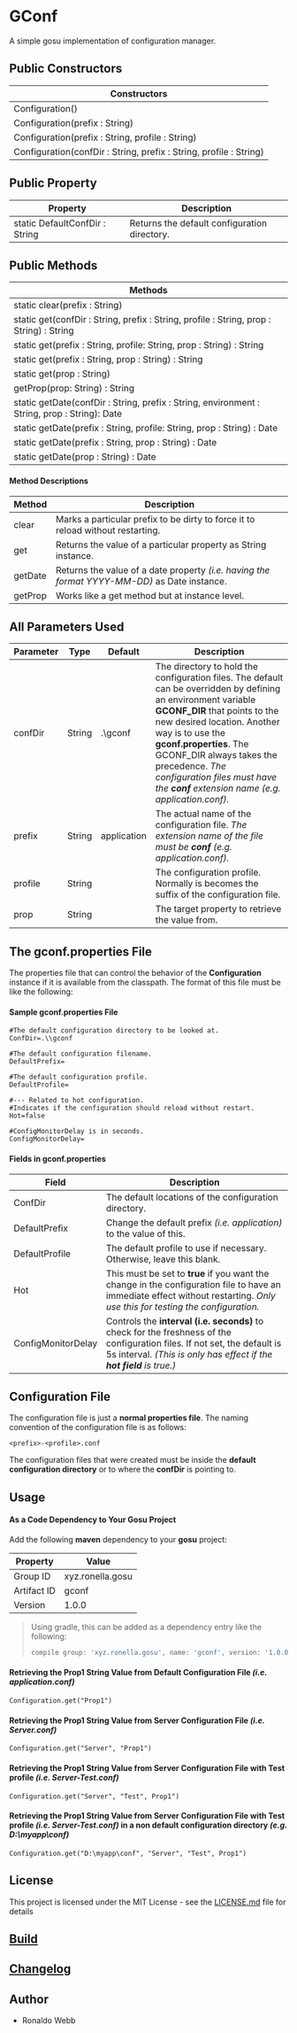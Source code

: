 # GConf

A simple gosu implementation of configuration manager.

## Public Constructors

| Constructors                                                 |
| ------------------------------------------------------------ |
| Configuration()                                              |
| Configuration(prefix : String)                               |
| Configuration(prefix : String, profile : String)             |
| Configuration(confDir : String, prefix : String, profile : String) |

## Public Property

| Property                       | Description                                  |
| ------------------------------ | -------------------------------------------- |
| static DefaultConfDir : String | Returns the default configuration directory. |

## Public Methods

| Methods                                                      |
| ------------------------------------------------------------ |
| static clear(prefix : String)                                |
| static get(confDir : String, prefix : String, profile : String, prop : String) : String |
| static get(prefix : String, profile: String, prop : String) : String |
| static get(prefix : String, prop : String) : String          |
| static get(prop : String)                                    |
| getProp(prop: String) : String                               |
| static getDate(confDir : String, prefix : String, environment : String, prop : String): Date |
| static getDate(prefix : String, profile: String, prop : String) : Date |
| static getDate(prefix : String, prop : String) : Date        |
| static getDate(prop : String) : Date                         |

#### Method Descriptions

| Method  | Description                                                  |
| ------- | ------------------------------------------------------------ |
| clear   | Marks a particular prefix to be dirty to force it to reload without restarting. |
| get     | Returns the value of a particular property as String instance. |
| getDate | Returns the value of a date property *(i.e. having the format YYYY-MM-DD)* as Date instance. |
| getProp | Works like a get method but at instance level.               |

## All Parameters Used

| Parameter | Type   | Default     | Description                                                  |
| --------- | ------ | ----------- | ------------------------------------------------------------ |
| confDir   | String | .\\gconf    | The directory to hold the configuration files. The default can be overridden by defining an environment variable **GCONF_DIR** that points to the new desired location. Another way is to use the **gconf.properties**. The GCONF_DIR always takes the precedence. *The configuration files must have the **conf** extension name (e.g. application.conf).* |
| prefix    | String | application | The actual name of the configuration file. *The extension name of the file must be **conf** (e.g. application.conf).* |
| profile   | String |             | The configuration profile. Normally is becomes the suffix of the  configuration file. |
| prop                 | String       |  |The target property to retrieve the value from.|

## The gconf.properties File

The properties file that can control the behavior of the **Configuration** instance if it is available from the classpath. The format of this file must be like the following:

#### Sample gconf.properties File

```gosu
#The default configuration directory to be looked at.
ConfDir=.\\gconf

#The default configuration filename.
DefaultPrefix=

#The default configuration profile.
DefaultProfile=

#--- Related to hot configuration.
#Indicates if the configuration should reload without restart.
Hot=false

#ConfigMonitorDelay is in seconds.
ConfigMonitorDelay=
```

#### Fields in gconf.properties

| Field              | Description                                                  |
| ------------------ | ------------------------------------------------------------ |
| ConfDir            | The default locations of the configuration directory.        |
| DefaultPrefix      | Change the default prefix *(i.e. application)* to the value of this. |
| DefaultProfile     | The default profile to use if necessary. Otherwise, leave this blank. |
| Hot                | This must be set to **true** if you want the change in the configuration file to have an immediate effect without restarting. *Only use this for testing the configuration.* |
| ConfigMonitorDelay | Controls the **interval (i.e. seconds)** to check for the freshness of the configuration files. If not set, the default is 5s interval. *(This is only has effect if the **hot field** is true.)* |

## Configuration File

The configuration file is just a **normal properties file**. The naming convention of the configuration file is as follows:

```
<prefix>-<profile>.conf
```

The configuration files that were created must be inside the **default configuration directory** or to where the **confDir** is pointing to.

## Usage

#### As a Code Dependency to Your Gosu Project

Add the following **maven** dependency to your **gosu** project:

| Property    | Value            |
| ----------- | ---------------- |
| Group ID    | xyz.ronella.gosu |
| Artifact ID | gconf            |
| Version     | 1.0.0            |

> Using gradle, this can be added as a dependency entry like the following:
>
> ```groovy
> compile group: 'xyz.ronella.gosu', name: 'gconf', version: '1.0.0'
> ```

#### Retrieving the Prop1 String Value from Default Configuration File *(i.e. application.conf)*

```gosu
Configuration.get("Prop1")
```

#### Retrieving the Prop1 String Value from Server Configuration File *(i.e. Server.conf)*

```gosu
Configuration.get("Server", "Prop1")
```

#### Retrieving the Prop1 String Value from Server Configuration File  with Test profile *(i.e. Server-Test.conf)*

```gosu
Configuration.get("Server", "Test", Prop1")
```

#### Retrieving the Prop1 String Value from Server Configuration File  with Test profile *(i.e. Server-Test.conf)* in a non default configuration directory *(e.g. D:\myapp\conf)*

```gosu
Configuration.get("D:\myapp\conf", "Server", "Test", Prop1")
```

## License

This project is licensed under the MIT License - see the [LICENSE.md](LICENSE.md) file for details

## [Build](BUILD.md)

## [Changelog](CHANGELOG.md)

## Author

* Ronaldo Webb

